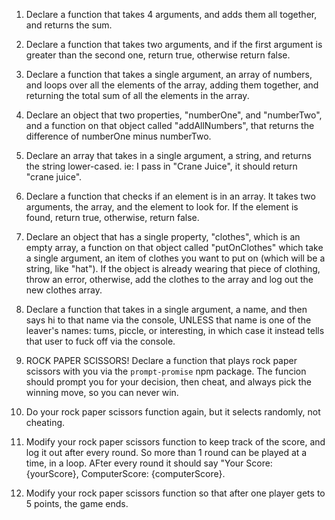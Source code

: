 1. Declare a function that takes 4 arguments, and adds them all together, and returns the sum.

2. Declare a function that takes two arguments, and if the first argument is greater than the second one, return true, otherwise return false.

3. Declare a function that takes a single argument, an array of numbers, and loops over all the elements of the array, adding them together, and returning the total sum of all the elements in the array.

4. Declare an object that two properties, "numberOne", and "numberTwo", and a function on that object called "addAllNumbers", that returns the difference of numberOne minus numberTwo.

5. Declare an array that takes in a single argument, a string, and returns the string lower-cased. ie: I pass in "Crane Juice", it should return "crane juice".

6. Declare a function that checks if an element is in an array. It takes two arguments, the array, and the element to look for. If the element is found, return true, otherwise, return false.

7. Declare an object that has a single property, "clothes", which is an empty array, a function on that object called "putOnClothes" which take a single argument, an item of clothes you want to put on (which will be a string, like "hat"). If the object is already wearing that piece of clothing, throw an error, otherwise, add the clothes to the array and log out the new clothes array.

8. Declare a function that takes in a single argument, a name, and then says hi to that name via the console, UNLESS that name is one of the leaver's names: tums, piccle, or interesting, in which case it instead tells that user to fuck off via the console.

9. ROCK PAPER SCISSORS! Declare a function that plays rock paper scissors with you via the `prompt-promise` npm package. The funcion should prompt you for your decision, then cheat, and always pick the winning move, so you can never win.

10. Do your rock paper scissors function again, but it selects randomly, not cheating.

11. Modify your rock paper scissors function to keep track of the score, and log it out after every round. So more than 1 round can be played at a time, in a loop. AFter every round it should say "Your Score: {yourScore}, ComputerScore: {computerScore}.

12. Modify your rock paper scissors function so that after one player gets to 5 points, the game ends.
